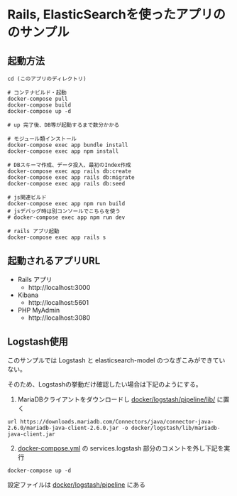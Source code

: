 # Rails, ElasticSearchを使ったアプリののサンプル

## 起動方法

```shell
cd (このアプリのディレクトリ)

# コンテナビルド・起動
docker-compose pull
docker-compose build
docker-compose up -d

# up 完了後、DB等が起動するまで数分かかる

# モジュール類インストール
docker-compose exec app bundle install
docker-compose exec app npm install

# DBスキーマ作成、データ投入、最初のIndex作成
docker-compose exec app rails db:create
docker-compose exec app rails db:migrate
docker-compose exec app rails db:seed

# js関連ビルド
docker-compose exec app npm run build
# jsデバッグ時は別コンソールでこちらを使う
# docker-compose exec app npm run dev

# rails アプリ起動
docker-compose exec app rails s
```

## 起動されるアプリURL

- Rails アプリ
    - http://localhost:3000
- Kibana
    - http://localhost:5601
- PHP MyAdmin
    - http://localhost:3080

## Logstash使用

このサンプルでは Logstash と elasticsearch-model のつなぎこみができていない。

そのため、Logstashの挙動だけ確認したい場合は下記のようにする。

1. MariaDBクライアントをダウンロードし [docker/logstash/pipeline/lib/](./docker/logstash/pipeline/lib/) に置く
```
url https://downloads.mariadb.com/Connectors/java/connector-java-2.6.0/mariadb-java-client-2.6.0.jar -o docker/logstash/lib/mariadb-java-client.jar
```
2. [docker-compose.yml](./docker-compose.yml) の services.logstash 部分のコメントを外し下記を実行
```shell
docker-compose up -d
```


設定ファイルは [docker/logstash/pipeline](./docker/logstash/pipeline) にある
